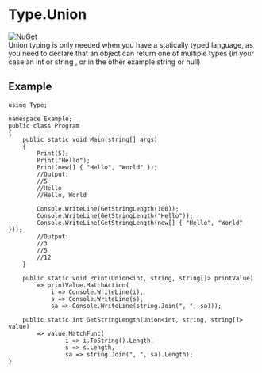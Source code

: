 # Type.Union
[![NuGet](https://img.shields.io/nuget/v/Type.Union)](https://www.nuget.org/packages/Type.Union/#readme-body-tab)<br/>
Union typing is only needed when you have a statically typed language, as you need to declare that an object can return one of multiple types (in your case an int or string , or in the other example string or null)

## Example
```
using Type;

namespace Example;
public class Program
{
    public static void Main(string[] args)
    {
        Print(5);
        Print("Hello");
        Print(new[] { "Hello", "World" });
        //Output:
        //5
        //Hello
        //Hello, World

        Console.WriteLine(GetStringLength(100));
        Console.WriteLine(GetStringLength("Hello"));
        Console.WriteLine(GetStringLength(new[] { "Hello", "World" }));
        //Output:
        //3
        //5
        //12
    }

    public static void Print(Union<int, string, string[]> printValue)
        => printValue.MatchAction(
            i => Console.WriteLine(i),
            s => Console.WriteLine(s),
            sa => Console.WriteLine(string.Join(", ", sa)));

    public static int GetStringLength(Union<int, string, string[]> value)
        => value.MatchFunc(
                i => i.ToString().Length,
                s => s.Length,
                sa => string.Join(", ", sa).Length);
}
```
